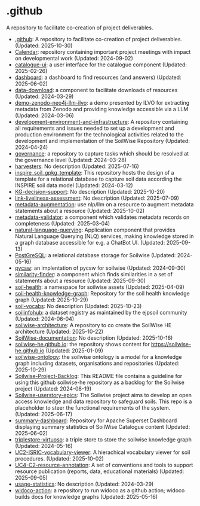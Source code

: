 # .github
A repository to facilitate co-creation of project deliverables.

<!-- REPO-LIST-START -->

- [.github](https://github.com/soilwise-he/.github): A repository to facilitate co-creation of project deliverables. (Updated: 2025-10-30)
- [Calendar](https://github.com/soilwise-he/Calendar): repository containing important project meetings with impact on developmental work (Updated: 2024-09-02)
- [catalogue-ui](https://github.com/soilwise-he/catalogue-ui): a user interface for the catalogue component (Updated: 2025-02-26)
- [dashboard](https://github.com/soilwise-he/dashboard): a dashboard to find resources (and answers) (Updated: 2025-06-02)
- [data-download](https://github.com/soilwise-he/data-download): a component to facilitate downloads of resources  (Updated: 2024-03-29)
- [demo-zenodo-neo4j-llm-ilvo](https://github.com/soilwise-he/demo-zenodo-neo4j-llm-ilvo): a demo presented by ILVO for extracting metadata from Zenodo and providing knowledge accessible via a LLM (Updated: 2024-03-06)
- [development-environment-and-infrastructure](https://github.com/soilwise-he/development-environment-and-infrastructure): A repository containing all requirements and issues needed to set up a development and production environment for the technological activities related to the development and implementation of the SoilWise Repository (Updated: 2024-04-24)
- [governance](https://github.com/soilwise-he/governance): a repository to capture tasks which should be resolved at the governance level (Updated: 2024-03-28)
- [harvesters](https://github.com/soilwise-he/harvesters): No description (Updated: 2025-07-16)
- [inspire_soil_gpkg_template](https://github.com/soilwise-he/inspire_soil_gpkg_template): This repository hosts the design of a template for a relational database to capture soil data according the INSPIRE soil data model (Updated: 2024-03-12)
- [KG-decision-support](https://github.com/soilwise-he/KG-decision-support): No description (Updated: 2025-10-20)
- [link-liveliness-assessment](https://github.com/soilwise-he/link-liveliness-assessment): No description (Updated: 2025-07-09)
- [metadata-augmentation](https://github.com/soilwise-he/metadata-augmentation): use nlp/llm on a resource to augment metadata statements about a resource (Updated: 2025-10-02)
- [metadata-validator](https://github.com/soilwise-he/metadata-validator): a component which validates metadata records on completeness (Updated: 2025-03-04)
- [natural-language-querying](https://github.com/soilwise-he/natural-language-querying): Application component that provides Natural Language Querying (NLQ) services, making knowledge stored in a graph database accessible for e.g. a ChatBot UI. (Updated: 2025-09-13)
- [PostGreSQL](https://github.com/soilwise-he/PostGreSQL): a relational database storage for Soilwise (Updated: 2024-05-16)
- [pycsw](https://github.com/soilwise-he/pycsw): an implentation of pycsw for soilwise (Updated: 2024-09-30)
- [similarity-finder](https://github.com/soilwise-he/similarity-finder): a component which finds similarities in a set of statements about a resource (Updated: 2025-09-30)
- [soil-health](https://github.com/soilwise-he/soil-health): a namespace for soilwise assets (Updated: 2025-04-09)
- [soil-health-knowledge-graph](https://github.com/soilwise-he/soil-health-knowledge-graph): Repository for the soil health knowledge graph (Updated: 2025-10-29)
- [soil-vocabs](https://github.com/soilwise-he/soil-vocabs): No description (Updated: 2025-10-23)
- [soilinfohub](https://github.com/soilwise-he/soilinfohub): a dataset registry as maintained by the ejpsoil community (Updated: 2024-06-04)
- [soilwise-architecture](https://github.com/soilwise-he/soilwise-architecture): A repository to co create the SoilWise HE architecture (Updated: 2025-10-22)
- [SoilWise-documentation](https://github.com/soilwise-he/SoilWise-documentation): No description (Updated: 2025-10-16)
- [soilwise-he.github.io](https://github.com/soilwise-he/soilwise-he.github.io): the repository shows content for https://soilwise-he.github.io (Updated: 2025-01-09)
- [soilwise-ontology](https://github.com/soilwise-he/soilwise-ontology): the soilwise ontology is a model for a knowledge graph including datasets, organisations and repositories (Updated: 2025-10-29)
- [Soilwise-Project-Backlog](https://github.com/soilwise-he/Soilwise-Project-Backlog): This README file contains a guideline for using this github soilwise-he repository as a backlog for the Soilwise project (Updated: 2024-08-19)
- [Soilwise-userstory-epics](https://github.com/soilwise-he/Soilwise-userstory-epics): The Soilwise project aims to develop an open access knowledge and data repository to safeguard soils. This repo is a placeholder to steer the functional requirements of the system. (Updated: 2025-06-17)
- [summary-dashboard](https://github.com/soilwise-he/summary-dashboard): Repository for Apache Superset Dashboard displaying summary statistics of SoilWise Catalogue content (Updated: 2025-06-02)
- [triplestore-virtuoso](https://github.com/soilwise-he/triplestore-virtuoso): a triple store to store the soilwise knowledge graph (Updated: 2024-05-16)
- [UC2-ISRIC-vocabulary-viewer](https://github.com/soilwise-he/UC2-ISRIC-vocabulary-viewer): A hierachical vocabulary viewer for soil procedures. (Updated: 2025-10-02)
- [UC4-C2-resource-annotation](https://github.com/soilwise-he/UC4-C2-resource-annotation): A set of conventions and tools to support resource publication (reports, data, educational materials)  (Updated: 2025-09-05)
- [usage-statistics](https://github.com/soilwise-he/usage-statistics): No description (Updated: 2024-03-29)
- [widoco-action](https://github.com/soilwise-he/widoco-action): a repository to run widoco as a github action; widoco builds docs for knowledge graphs (Updated: 2025-05-16)

<!-- REPO-LIST-END -->
